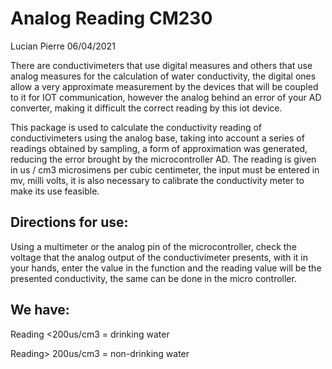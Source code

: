 Analog Reading CM230
================
Lucian Pierre
06/04/2021


There are conductivimeters that use digital measures and others that use
analog measures for the calculation of water conductivity, the digital
ones allow a very approximate measurement by the devices that will be
coupled to it for IOT communication, however the analog behind an error
of your AD converter, making it difficult the correct reading by this
iot device.

This package is used to calculate the conductivity reading of
conductivimeters using the analog base, taking into account a series of
readings obtained by sampling, a form of approximation was generated,
reducing the error brought by the microcontroller AD. The reading is
given in us / cm3 microsimens per cubic centimeter, the input must be
entered in mv, milli volts, it is also necessary to calibrate the
conductivity meter to make its use feasible.

## Directions for use:

Using a multimeter or the analog pin of the microcontroller, check the
voltage that the analog output of the conductivimeter presents, with it
in your hands, enter the value in the function and the reading value
will be the presented conductivity, the same can be done in the micro
controller.

## We have: 

Reading &lt;200us/cm3 = drinking water 

Reading&gt; 200us/cm3 = non-drinking water
